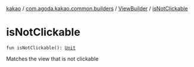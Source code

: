 [kakao](../../index.md) / [com.agoda.kakao.common.builders](../index.md) / [ViewBuilder](index.md) / [isNotClickable](./is-not-clickable.md)

# isNotClickable

`fun isNotClickable(): `[`Unit`](https://kotlinlang.org/api/latest/jvm/stdlib/kotlin/-unit/index.html)

Matches the view that is not clickable


